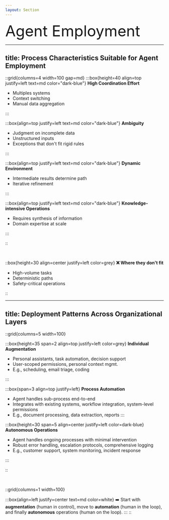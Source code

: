 ```yaml
---
layout: Section
---
```


<div class="absolute top-50%">

  <div style="text-align: left; font-size: 3rem;">
    Agent Employment
  </div>

</div>


---
title: Process Characteristics Suitable for Agent Employment
---

::grid{columns=4 width=100 gap=md}
:::box{height=40 align=top justify=left text=md color="dark-blue"}
**High Coordination Effort**

 - Multiples systems
 - Context switching
 - Manual data aggregation

:::

<v-click>

:::box{align=top justify=left text=md color="dark-blue"}
**Ambiguity**

 - Judgment on incomplete data
 - Unstructured inputs
 - Exceptions that don't fit rigid rules

:::

</v-click>

<v-click>

:::box{align=top justify=left text=md color="dark-blue"}
**Dynamic Environment**

 - Intermediate results determine path
 - Iterative refinement 

:::

</v-click>

<v-click>

:::box{align=top justify=left text=md color="dark-blue"}
**Knowledge-intensive Operations**

 - Requires synthesis of information
 - Domain expertise at scale

:::

</v-click>

::

<br>

<v-click>

::box{height=30 align=center justify=left color=grey}
**❌ Where they don't fit** 

 - High-volume tasks
 - Deterministic paths
 - Safety-critical operations

::

</v-click>


---
title: Deployment Patterns Across Organizational Layers
---

::grid{columns=5 width=100}

<v-click at=1>

:::box{height=35 span=2 align=top justify=left color=grey}
**Individual Augmentation**

- Personal assistants, task automation, decision support
- User-scoped permissions, personal context mgmt.
- E.g., scheduling, email triage, coding
  
:::

</v-click>

<v-click at=2>

:::box{span=3 align=top justify=left}
**Process Automation**

- Agent handles sub-process end-to-end
- Integrates with existing systems, workflow integration, system-level permissions
- E.g., document processing, data extraction, reports
:::

</v-click>

<v-click at=3>

:::box{height=30 span=5 align=center justify=left color=dark-blue}
**Autonomous Operations**

- Agent handles ongoing processes with minimal intervention
- Robust error handling, escalation protocols, comprehensive logging
- E.g., customer support, system monitoring, incident response

:::

</v-click>

::

<br>

<v-click at=4>

::grid{columns=1 width=100}

:::box{align=left justify=center text=md color=white}
➡️ Start with __augmentation__ (human in control), move to __automation__ (human
in the loop), and finally __autonomous__ operations (human on the loop).
:::
::

</v-click>